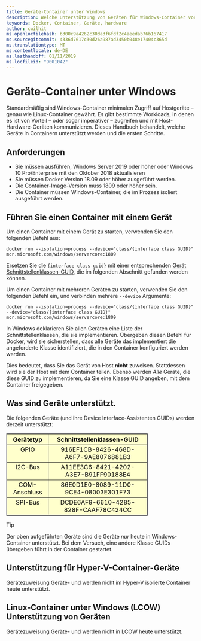 ```yaml
---
title: Geräte-Container unter Windows
description: Welche Unterstützung von Geräten für Windows-Container vorhanden ist.
keywords: Docker, Container, Geräte, hardware
author: cwilhit
ms.openlocfilehash: b300c9a4262c30da3f6fdf2c4aeedab76b167417
ms.sourcegitcommit: 4336d7617c30d26a987ad3450b048e17404c365d
ms.translationtype: MT
ms.contentlocale: de-DE
ms.lasthandoff: 01/11/2019
ms.locfileid: "9001042"
---
```

# <a name="devices-in-containers-on-windows"></a>Geräte-Container unter Windows

Standardmäßig sind Windows-Container minimalen Zugriff auf Hostgeräte – genau wie Linux-Container gewährt. Es gibt bestimmte Workloads, in denen es ist von Vorteil – oder sogar imperativer – zugreifen und mit Host-Hardware-Geräten kommunizieren. Dieses Handbuch behandelt, welche Geräte in Containern unterstützt werden und die ersten Schritte.

## <a name="requirements"></a>Anforderungen

- Sie müssen ausführen, Windows Server 2019 oder höher oder Windows 10 Pro/Enterprise mit den Oktober 2018 aktualisieren
- Sie müssen Docker Version 18.09 oder höher ausgeführt werden.
- Die Container-Image-Version muss 1809 oder höher sein.
- Die Container müssen Windows-Container, die im Prozess isoliert ausgeführt werden.

## <a name="run-a-container-with-a-device"></a>Führen Sie einen Container mit einem Gerät

Um einen Container mit einem Gerät zu starten, verwenden Sie den folgenden Befehl aus:

```shell
docker run --isolation=process --device="class/{interface class GUID}" mcr.microsoft.com/windows/servercore:1809
```

Ersetzen Sie die `{interface class guid}` mit einer entsprechenden [Gerät Schnittstellenklassen-GUID](https://docs.microsoft.com/en-us/windows-hardware/drivers/install/overview-of-device-interface-classes), die im folgenden Abschnitt gefunden werden können.

Um einen Container mit mehreren Geräten zu starten, verwenden Sie den folgenden Befehl ein, und verbinden mehrere `--device` Argumente:

```shell
docker run --isolation=process --device="class/{interface class GUID}" --device="class/{interface class GUID}" mcr.microsoft.com/windows/servercore:1809
```

In Windows deklarieren Sie allen Geräten eine Liste der Schnittstellenklassen, die sie implementieren. Übergeben diesen Befehl für Docker, wird sie sicherstellen, dass alle Geräte das implementiert die angeforderte Klasse identifiziert, die in den Container konfiguriert werden werden.

Dies bedeutet, dass Sie das Gerät von Host **nicht** zuweisen. Stattdessen wird sie der Host mit dem Container teilen. Ebenso werden _Alle_ Geräte, die diese GUID zu implementieren, da Sie eine Klasse GUID angeben, mit dem Container freigegeben.

## <a name="what-devices-are-supported"></a>Was sind Geräte unterstützt.

Die folgenden Geräte (und ihre Device Interface-Assistenten GUIDs) werden derzeit unterstützt:
  
<table border="1" style="background-color:FFFFCC;border-collapse:collapse;border:1px solid FFCC00;color:000000;width:75%" cellpadding="5" cellspacing="5">
<thead>
<tr valign="top">
<th><center>Gerätetyp</center></th>
<th><center>Schnittstellenklassen-GUID</center></th>
</tr>
</thead>
<tbody>
<tr valign="top">
<td><center>GPIO</center></td>
<td><center>916EF1CB-8426-468D-A6F7-9AE8076881B3</center></td>
</tr>
<tr valign="top">
<td><center>I2C-Bus</center></td>
<td><center>A11EE3C6-8421-4202-A3E7-B91FF90188E4</center></td>
</tr>
<tr valign="top">
<td><center>COM-Anschluss</center></td>
<td><center>86E0D1E0-8089-11D0-9CE4-08003E301F73</center></td>
</tr>
<tr valign="top">
<td><center>SPI-Bus</center></td>
<td><center>DCDE6AF9-6610-4285-828F-CAAF78C424CC</center></td>
</tr>
</tbody>
</table>

> [!TIP]
> Der oben aufgeführten Geräte sind die Geräte _nur_ heute in Windows-Container unterstützt. Bei dem Versuch, eine andere Klasse GUIDs übergeben führt in der Container gestartet.

## <a name="hyper-v-container-device-support"></a>Unterstützung für Hyper-V-Container-Geräte

Gerätezuweisung Geräte- und werden nicht im Hyper-V isolierte Container heute unterstützt.

## <a name="linux-containers-on-windows-lcow-device-support"></a>Linux-Container unter Windows (LCOW) Unterstützung von Geräten

Gerätezuweisung Geräte- und werden nicht in LCOW heute unterstützt.